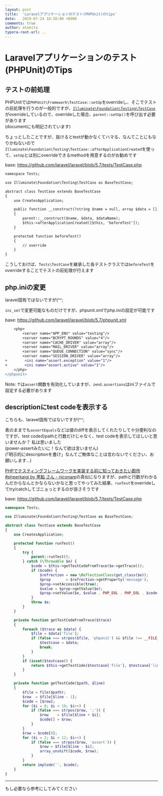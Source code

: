 ```yaml
---
layout: post
title:  'Laravelアプリケーションのテスト(PHPUnit)のtips'
date:   2019-07-24 18:30:00 +0900
comments: true
author: atomita
typora-root-url: ..
---
```


# Laravelアプリケーションのテスト(PHPUnit)のTips

## テストの前処理
PHPUnitでは`PHPUnit\Framework\TestCase::setUp`をoverrideし、そこでテストの前処理を行うのが一般的ですが、[`Illuminate\Foundation\Testing\TestCase`](https://github.com/laravel/framework/blob/5.8/src/Illuminate/Foundation/Testing/TestCase.php)がoverrideしているので、overrideした場合、`parent::setUp()`を呼び出す必要があります  
(documentにも明記されています)

ちょっとしたことですが、抜けるとtestが動かなくてハマる、なんてことにもなりかねないので`Illuminate\Foundation\Testing\TestCase::afterApplicationCreated`を使って、`setUp`とは別にoverrideできるmethodを用意するのがお勧めです

base: https://github.com/laravel/laravel/blob/5.7/tests/TestCase.php

```diff
namespace Tests;

use Illuminate\Foundation\Testing\TestCase as BaseTestCase;

abstract class TestCase extends BaseTestCase
{
    use CreatesApplication;

    public function __construct(?string $name = null, array $data = [], string $dataName = '')
    {
        parent::__construct($name, $data, $dataName);
        $this->afterApplicationCreated([$this, 'beforeTest']);
    }

    protected function beforeTest()
    {
        // override
    }
}
```

こうしておけば、`Tests\TestCase`を継承した各テストクラスでは`beforeTest`をoverrideすることでテストの前処理が行えます


## php.iniの変更
laravel固有ではないですが(^^;

`ini_set`で変更可能なものだけですが、phpunit.xmlでphp.iniの設定が可能です

base: https://github.com/laravel/laravel/blob/5.7/phpunit.xml

```diff
    <php>
        <server name="APP_ENV" value="testing"/>
        <server name="BCRYPT_ROUNDS" value="4"/>
        <server name="CACHE_DRIVER" value="array"/>
        <server name="MAIL_DRIVER" value="array"/>
        <server name="QUEUE_CONNECTION" value="sync"/>
        <server name="SESSION_DRIVER" value="array"/>
+        <ini name="assert.exception" value="1"/>
+        <ini name="assert.active" value="1"/>
    </php>
</phpunit>
```

Note: ↑は`assert`関数を有効化していますが、`zend.assertions`はiniファイルで設定する必要があります


## descriptionにtest codeを表示する
こちらも、laravel固有ではないですが(^^;

素のままでも`assertEquals`などは値のdiffを表示してくれたりして十分便利なのですが、test codeのpathと行数だけじゃなく、test codeを表示してほしいと思いませんか？
私は思いました  
(power-assertみたいに！なんて欲は言いません)  
(「明示的にdescriptionを書け」なんてご無体なことは言わないでください、お願いします...)

[PHPでテスティングフレームワークを実装する前に知っておきたい勘所 #phperkaigi by 黒點 さん - niconare](https://niconare.nicovideo.jp/watch/kn2945)の真似になりますが、pathと行数がわかるんだからなんとかならないかなと思ってやってみた結果、`runTest`をoverrideしてtry/catchしてゴニョっとするのが良さそうです

base: https://github.com/laravel/laravel/blob/5.7/tests/TestCase.php

```php
namespace Tests;

use Illuminate\Foundation\Testing\TestCase as BaseTestCase;

abstract class TestCase extends BaseTestCase
{
    use CreatesApplication;

    protected function runTest()
    {
        try {
            parent::runTest();
        } catch (\Throwable $e) {
            $code = $this->getTestCodeFromTrace($e->getTrace());
            if ($code) {
                $refrection = new \ReflectionClass(get_class($e));
                $prop       = $refrection->getProperty('message');
                $prop->setAccessible(true);
                $value = $prop->getValue($e);
                $prop->setValue($e, $value . PHP_EOL . PHP_EOL . $code . PHP_EOL);
            }
            throw $e;
        }
    }

    private function getTestCodeFromTrace($trace)
    {
        foreach ($trace as $data) {
            $file = $data['file'];
            if (false === strpos($file, 'phpunit') && $file !== __FILE__) {
                $testcase = $data;
                break;
            }
        }
        if (isset($testcase)) {
            return $this->getTestCode($testcase['file'], $testcase['line']);
        }
    }

    private function getTestCode($path, $line)
    {
        $file = file($path);
        $row  = $file[$line - 1];
        $code = [$row];
        for ($i = 0; $i < 10; $i++) {
            if (false === strpos($row, ';')) {
                $row    = $file[$line + $i];
                $code[] = $row;
            }
        }
        $row = $code[0];
        for ($i = 2; $i < 12; $i++) {
            if (false === strpos($row, 'assert')) {
                $row = $file[$line - $i];
                array_unshift($code, $row);
            }
        }
        return implode('', $code);
    }
}
```


----


もし必要なら参考にしてみてください
